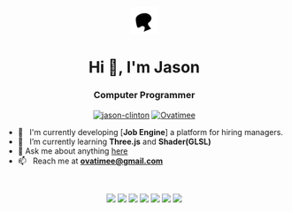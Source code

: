 <!--
**ovatimee/ovatimee** is a ✨ _special_ ✨ repository because its `README.md` (this file) appears on your GitHub profile.

Here are some ideas to get you started:

- 🔭 I’m currently working on ...
- 🌱 I’m currently learning ...
- 👯 I’m looking to collaborate on ...
- 🤔 I’m looking for help with ...
- 💬 Ask me about ...
- 📫 How to reach me: ...
- 😄 Pronouns: ...
- ⚡ Fun fact: ...
-->

<p align="center"><img src="avatar.png" /></p>
<h1 align="center">Hi 👋, I'm Jason</h1>
<h3 align="center">Computer Programmer</h3>

<p align="center">
<a href="https://www.linkedin.com/in/jason-clinton-63a593242/" target="blank"><img align="center" src="https://cdn.jsdelivr.net/npm/simple-icons@3.0.1/icons/linkedin.svg" alt="jason-clinton" height="30" width="30" /></a>
<a href="https://instagram.com/ddiabts" target="blank"><img align="center" src="https://cdn.jsdelivr.net/npm/simple-icons@3.0.1/icons/instagram.svg" alt="Ovatimee" height="30" width="30" /></a>
</p>


- 🔭 &nbsp; I'm currently developing [**Job Engine**] a platform for hiring managers.
- 🌱 &nbsp; I’m currently learning **Three.js** and **Shader(GLSL)**
- 💬 Ask me about anything [here](https://github.com/ovatimee/issues)
- 📫 &nbsp; Reach me at **ovatimee@gmail.com**


&nbsp;

<p align="center">
  <img src="https://img.shields.io/badge/neovim-%2357A143.svg?&style=for-the-badge&logo=neovim&logoColor=white" />
  <img src="https://img.shields.io/badge/typescript%20-%23007ACC.svg?&style=for-the-badge&logo=typescript&logoColor=white" />
  <img src="https://img.shields.io/badge/javascript%20-%23323330.svg?&style=for-the-badge&logo=javascript&logoColor=%23F7DF1E" />
  <img src="https://img.shields.io/badge/react%20-%2361DAFB.svg?&style=for-the-badge&logo=react&logoColor=black" />
  <img src="https://img.shields.io/badge/react%20native%20-%231CAACE.svg?&style=for-the-badge&logo=react&logoColor=white" />
  <img src="https://img.shields.io/badge/next.js%20-%23000000.svg?&style=for-the-badge&logo=next.js&logoColor=white" />
  <img src="https://img.shields.io/badge/redux%20-%23764ABC.svg?&style=for-the-badge&logo=redux&logoColor=white" />
</p>

